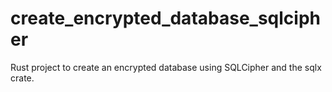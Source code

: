 # create_encrypted_database_sqlcipher
Rust project to create an encrypted database using SQLCipher and the sqlx crate.
